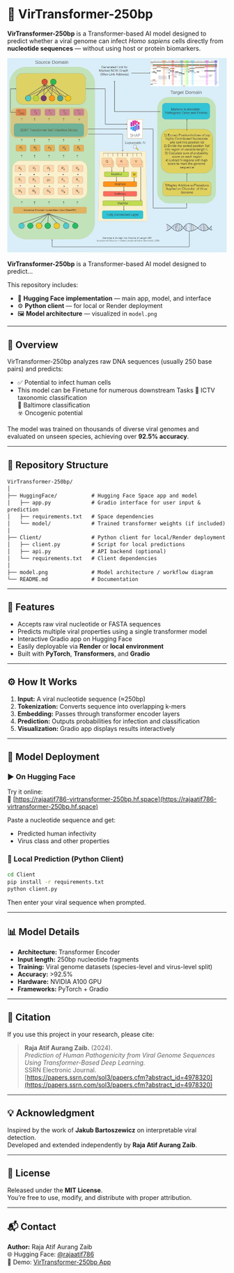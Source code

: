 # 🧬 VirTransformer-250bp

**VirTransformer-250bp** is a Transformer-based AI model designed to predict whether a viral genome can infect *Homo sapiens* cells directly from **nucleotide sequences** — without using host or protein biomarkers.



![Model Architecture](model.png)

**VirTransformer-250bp** is a Transformer-based AI model designed to predict...

This repository includes:
- 🧠 **Hugging Face implementation** — main app, model, and interface
- ⚙️ **Python client** — for local or Render deployment
- 🖼️ **Model architecture** — visualized in `model.png`

---

## 🚀 Overview

VirTransformer-250bp analyzes raw DNA sequences (usually 250 base pairs) and predicts:
- ✅ Potential to infect human cells
- This model can be Finetune for numerous downstream Tasks
   🧫 ICTV taxonomic classification  
   🧬 Baltimore classification  
   ☣️ Oncogenic potential  

The model was trained on thousands of diverse viral genomes and evaluated on unseen species, achieving over **92.5% accuracy**.

---

## 📂 Repository Structure

```
VirTransformer-250bp/
│
├── HuggingFace/           # Hugging Face Space app and model
│   ├── app.py             # Gradio interface for user input & prediction
│   ├── requirements.txt   # Space dependencies
│   └── model/             # Trained transformer weights (if included)
│
├── Client/                # Python client for local/Render deployment
│   ├── client.py          # Script for local predictions
│   ├── api.py             # API backend (optional)
│   └── requirements.txt   # Client dependencies
│
├── model.png              # Model architecture / workflow diagram
└── README.md              # Documentation
```

---

## 🧩 Features

- Accepts raw viral nucleotide or FASTA sequences  
- Predicts multiple viral properties using a single transformer model  
- Interactive Gradio app on Hugging Face  
- Easily deployable via **Render** or **local environment**  
- Built with **PyTorch**, **Transformers**, and **Gradio**

---

## ⚙️ How It Works

1. **Input:** A viral nucleotide sequence (≈250bp)  
2. **Tokenization:** Converts sequence into overlapping k-mers  
3. **Embedding:** Passes through transformer encoder layers  
4. **Prediction:** Outputs probabilities for infection and classification  
5. **Visualization:** Gradio app displays results interactively  

---

## 🧠 Model Deployment

### ▶️ On Hugging Face

Try it online:  
🔗 [https://rajaatif786-virtransformer-250bp.hf.space](https://rajaatif786-virtransformer-250bp.hf.space)

Paste a nucleotide sequence and get:
- Predicted human infectivity  
- Virus class and other properties  

### 🐍 Local Prediction (Python Client)

```bash
cd Client
pip install -r requirements.txt
python client.py
```

Then enter your viral sequence when prompted.

---

## 📊 Model Details

- **Architecture:** Transformer Encoder  
- **Input length:** 250bp nucleotide fragments  
- **Training:** Viral genome datasets (species-level and virus-level split)  
- **Accuracy:** >92.5%  
- **Hardware:** NVIDIA A100 GPU  
- **Frameworks:** PyTorch + Gradio  

---

## 📜 Citation

If you use this project in your research, please cite:

> **Raja Atif Aurang Zaib.** (2024).  
> *Prediction of Human Pathogenicity from Viral Genome Sequences Using Transformer-Based Deep Learning.*  
> SSRN Electronic Journal.  
> [https://papers.ssrn.com/sol3/papers.cfm?abstract_id=4978320](https://papers.ssrn.com/sol3/papers.cfm?abstract_id=4978320)

---

## 💡 Acknowledgment

Inspired by the work of **Jakub Bartoszewicz** on interpretable viral detection.  
Developed and extended independently by **Raja Atif Aurang Zaib**.

---

## 🧰 License

Released under the **MIT License**.  
You’re free to use, modify, and distribute with proper attribution.

---

## 📬 Contact

**Author:** Raja Atif Aurang Zaib  
🌐 Hugging Face: [@rajaatif786](https://huggingface.co/rajaatif786)  
🔗 Demo: [VirTransformer-250bp App](https://bioaml.com/pathogenicity.html)
